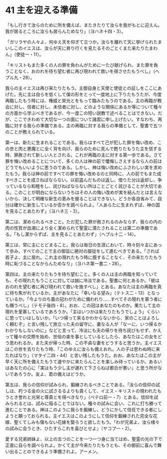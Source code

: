 # 41 主を迎える準備

「もし行きて汝らのために所を備えば、またきたりて汝らを我がもとに迎えん。我が居るところに汝らも居らんためなり」（ヨハネ十四・3）。

「ガリラヤの人々よ、何ゆえ天を仰ぎて立つか。汝らを離れて天に挙げられたまいしこのイエスは、汝らが天に昇り行くを見たるそのごとくまた来たりたまわん」（使徒一・11）。

「キリストもまた多くの人の罪を負わんがために一たび献げられ、また罪を負うことなく、おのれを待ち望む者に再び現われて救いを得させたもうべし」（へプル九・28）。

我らの主イエスは再び来たりたもう。主御自身と天使と使徒との証しをここにあげた。先に主は自らを低くして僕の形をとって一度地上に下りたもうたが、今度再臨したもう時には、権威と栄光とをもって臨みたもうのである。主の再臨が教会に対し、信者に対し、未信者に対し、どのような関係にあるか等について種々の方面から学ぶべきであるが、今一度この短い説教で述べることはできない。だが、ここできわめて大切な一つの面について諸君に申し上げたい。すなわち、再臨に対する我らの準備である。主の再臨に対する我らの準備として、聖書で五つのことが教えられている。

第一は、新たに生まれることである。我らはすべて己が犯した罪を悔い改め、この世と肉と悪魔とに全く背を向け、我らのために死んで甦りたもうた主を信ずる時、罪赦されて新しい人とされる。これが再臨の主に対する第一歩である。さて罪を悔い改めることについて、多くの人は神の前で懺悔しさえするなら人の前はどうでもいいように思うのである。しかし、神は悔い改めにふさわしい実を求めたもう。我らは神の前ですべての罪を悔い改めるのと同時に、人の前でもまた成すべきことを成さねばならない。以前盗んだものは返し、借りた分は返却し、争っているなら和睦をし、詫びねばならない所はことごとく詫びることが大切である。このことが明白にならないうちはその人の悔い改めが実を結んだとは言えないから、決して明確な新生の恵みを握ることはできない。どうか各自省みて、自分は確かに新生しているか否かを調べられよ。「人あらたに生まれずば、神の国を見ることあたわず」（ヨハネ三・3）。

第二は、潔められるべきこと。ただ犯した罪が赦されるのみならず、我らの内の肉の性質が血潮により全く潔められて聖霊に満たされることは第二の準備である。「もし潔からずぱ、主を見ることあたわず」（へプル十二・14）。

第三は、常に主にとどまること。我らは毎日の生涯において、時々刻々主にあって歩み、すべてのことで主の御旨に絶対の服従をして進むべきである。「されば若子よ、主に居れ。これ主の現れたもう時に臆することなく、その来たりたもう時に恥づることなからんためなり」（ヨハネ第一書二・28）。

第四は、主の来たりたもうを待ち望むこと。多くの人は主の再臨を知っていても、その現れたもうことに対しては誠に冷淡である。聖書に何とあるか。「彼はおのれを望む者に再び現われて救いを施すべし」とある。あなたは主の再臨を真に待ち焦がれているか。主があなたに「幸いなる望み」（テトス二・13）となっているか。「今よりのち義の冠わがために備われり……すべてその現れを慕う者にも賜うべし」（テモテ後四・8）。おお、この冠はあなたのものか。果たして主の現れを愛慕しているであろうか。「主はいつかは来たりたもうでしょう」くらいに思っていはしないか。「いつ帰って来るかわからないから、家のことはよろしく頼むぞ」と言い残して旅立った夫の留守に、妻なる人が「なーに、いつ帰るかわかりもしないのに」などと言って、冷淡にも夫の帰りを待ち詫びもせず、かえって種々の交際を始め、世俗の楽を事としているとしたら、あなたはこの女をどう思われるか。また夫が帰った時、この不貞な妻をどうすると思うか。主イエスはこの世を去りたもう時、「このゆえに汝らも備えおれ。人の子は思わぬ時に来たればなり」（マタイ二四・44）と言い残したもうた。おお、あなたはこの主が早く天に所を備えたもうて速やかに来たらんことを楽しみ待っているか。あるいはあなたの心に「実はもう少し主が遅れて下さらねば都合が悪い」と思う所がないであろうか。友よ、君の備えはどうか。

第五は、我らの信仰が試みられ、鍛練されるべきことである。「汝らの信仰の試しは、朽つる金の火に試さるるよりも貴くして、イエス・キリストの現われたもうとき誉れと光栄と尊貴とを得べきなり」（ペテロ前一・7）とある。信仰を試みられるとは、試みに陥ることではない。種々の試みに会い、これに打ち勝って進むことである。神はこのように我らを鍛練し、どうにかして信任できる者にしようと願っておられる。主イエスはこのようにして信仰を鍛練された完全な花嫁、聖くてしみも傷もない花嫁を娶ろうと欲したもう。「わが兄弟よ、汝ら様々の試みに会うとき、ひたすらこれを喜びとせよ」（ヤコプ一・2）。

愛する兄弟姉妹よ、以上の五つのことを一つ一つ身に当てはめ、聖霊の光の下で正直に自らを調べられよ。かくて主が今来たりたもうとも、その御前に喜んで舞い出ることのできるよう準備されよ。アーメン。

